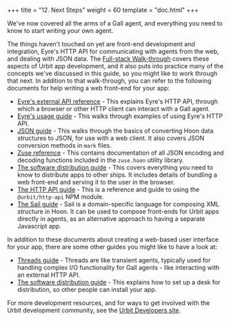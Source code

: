 +++
title = "12. Next Steps"
weight = 60
template = "doc.html"
+++

We've now covered all the arms of a Gall agent, and everything you need to know
to start writing your own agent.

The things haven't touched on yet are front-end development and integration,
Eyre's HTTP API for communicating with agents from the web, and dealing with
JSON data. The [Full-stack Walk-through](/docs/userspace/full-stack/1-intro)
covers these aspects of Urbit app development, and it also puts into practice
many of the concepts we've discussed in this guide, so you might like to work
through that next. In addition to that walk-through, you can refer to the
following documents for help writing a web front-end for your app:

- [Eyre's external API reference](/docs/arvo/eyre/external-api-ref) - This
  explains Eyre's HTTP API, through which a browser or other HTTP client can
  interact with a Gall agent.
- [Eyre's usage guide](/docs/arvo/eyre/guide) - This walks through examples of
  using Eyre's HTTP API.
- [JSON guide](/docs/hoon/guides/json-guide) - This walks through the basics of
  converting Hoon data structures to JSON, for use with a web client. It also
  covers JSON conversion methods in `mark` files.
- [Zuse reference](/docs/hoon/reference/zuse/table-of-contents) - This contains
  documentation of all JSON encoding and decoding functions included in the
  `zuse.hoon` utility library.
- [The software distribution guide](/docs/userspace/dist/dist) - This covers
  everything you need to know to distribute apps to other ships. It includes
  details of bundling a web front-end and serving it to the user in the browser.
- [The HTTP API guide](/docs/userspace/http-api-guide) - This is a reference
  and guide to using the `@urbit/http-api` NPM module.
- [The Sail guide](/docs/hoon/guides/sail) - Sail is a domain-specific language
  for composing XML structure in Hoon. It can be used to compose front-ends for
  Urbit apps directly in agents, as an alternative approach to having a
  separate Javascript app.

In addition to these documents about creating a web-based user interface for
your app, there are some other guides you might like to have a look at:

- [Threads guide](/docs/userspace/threads/overview) - Threads are like transient
  agents, typically used for handling complex I/O functionality for Gall
  agents - like interacting with an external HTTP API.
- [The software distribution guide](/docs/usespace/dist/dist) - This explains
  how to set up a desk for distribution, so other people can install your app.

For more development resources, and for ways to get involved with the Urbit
development community, see the [Urbit Developers
site](https://developers.urbit.org/).
